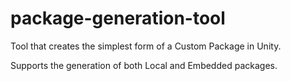 # package-generation-tool
Tool that creates the simplest form of a Custom Package in Unity.

Supports the generation of both Local and Embedded packages.
